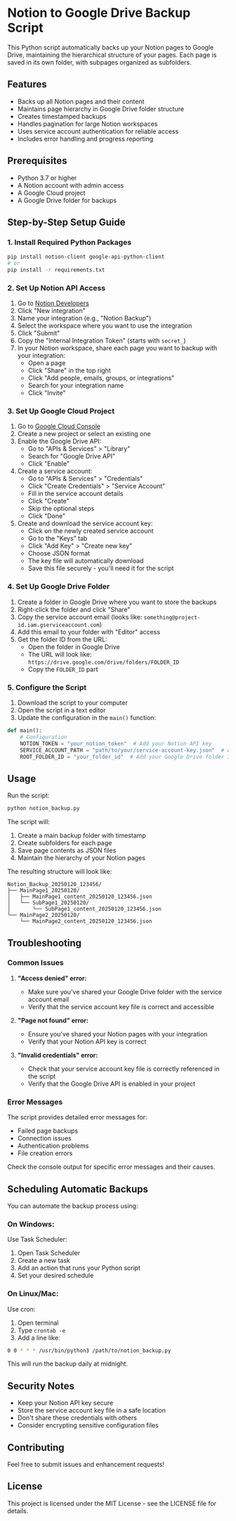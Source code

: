 # Notion to Google Drive Backup Script

This Python script automatically backs up your Notion pages to Google Drive, maintaining the hierarchical structure of your pages. Each page is saved in its own folder, with subpages organized as subfolders.

## Features

- Backs up all Notion pages and their content
- Maintains page hierarchy in Google Drive folder structure
- Creates timestamped backups
- Handles pagination for large Notion workspaces
- Uses service account authentication for reliable access
- Includes error handling and progress reporting

## Prerequisites

- Python 3.7 or higher
- A Notion account with admin access
- A Google Cloud project
- A Google Drive folder for backups

## Step-by-Step Setup Guide

### 1. Install Required Python Packages

```bash
pip install notion-client google-api-python-client
# or
pip install -r requirements.txt
```

### 2. Set Up Notion API Access

1. Go to [Notion Developers](https://www.notion.so/my-integrations)
2. Click "New integration"
3. Name your integration (e.g., "Notion Backup")
4. Select the workspace where you want to use the integration
5. Click "Submit"
6. Copy the "Internal Integration Token" (starts with `secret_`)
7. In your Notion workspace, share each page you want to backup with your integration:
   - Open a page
   - Click "Share" in the top right
   - Click "Add people, emails, groups, or integrations"
   - Search for your integration name
   - Click "Invite"

### 3. Set Up Google Cloud Project

1. Go to [Google Cloud Console](https://console.cloud.google.com/)
2. Create a new project or select an existing one
3. Enable the Google Drive API:
   - Go to "APIs & Services" > "Library"
   - Search for "Google Drive API"
   - Click "Enable"
4. Create a service account:
   - Go to "APIs & Services" > "Credentials"
   - Click "Create Credentials" > "Service Account"
   - Fill in the service account details
   - Click "Create"
   - Skip the optional steps
   - Click "Done"
5. Create and download the service account key:
   - Click on the newly created service account
   - Go to the "Keys" tab
   - Click "Add Key" > "Create new key"
   - Choose JSON format
   - The key file will automatically download
   - Save this file securely - you'll need it for the script

### 4. Set Up Google Drive Folder

1. Create a folder in Google Drive where you want to store the backups
2. Right-click the folder and click "Share"
3. Copy the service account email (looks like: `something@project-id.iam.gserviceaccount.com`)
4. Add this email to your folder with "Editor" access
5. Get the folder ID from the URL:
   - Open the folder in Google Drive
   - The URL will look like: `https://drive.google.com/drive/folders/FOLDER_ID`
   - Copy the `FOLDER_ID` part

### 5. Configure the Script

1. Download the script to your computer
2. Open the script in a text editor
3. Update the configuration in the `main()` function:

```python
def main():
    # Configuration
    NOTION_TOKEN = "your_notion_token"  # Add your Notion API key
    SERVICE_ACCOUNT_PATH = "path/to/your/service-account-key.json"  # Add path to your service account JSON file
    ROOT_FOLDER_ID = "your_folder_id"  # Add your Google Drive folder ID
```

## Usage

Run the script:

```bash
python notion_backup.py
```

The script will:
1. Create a main backup folder with timestamp
2. Create subfolders for each page
3. Save page contents as JSON files
4. Maintain the hierarchy of your Notion pages

The resulting structure will look like:

```
Notion_Backup_20250120_123456/
├── MainPage1_20250120/
│   ├── MainPage1_content_20250120_123456.json
│   └── SubPage1_20250120/
│       └── SubPage1_content_20250120_123456.json
└── MainPage2_20250120/
    └── MainPage2_content_20250120_123456.json
```

## Troubleshooting

### Common Issues

1. **"Access denied" error:**
   - Make sure you've shared your Google Drive folder with the service account email
   - Verify that the service account key file is correct and accessible

2. **"Page not found" error:**
   - Ensure you've shared your Notion pages with your integration
   - Verify that your Notion API key is correct

3. **"Invalid credentials" error:**
   - Check that your service account key file is correctly referenced in the script
   - Verify that the Google Drive API is enabled in your project

### Error Messages

The script provides detailed error messages for:
- Failed page backups
- Connection issues
- Authentication problems
- File creation errors

Check the console output for specific error messages and their causes.

## Scheduling Automatic Backups

You can automate the backup process using:

### On Windows:
Use Task Scheduler:
1. Open Task Scheduler
2. Create a new task
3. Add an action that runs your Python script
4. Set your desired schedule

### On Linux/Mac:
Use cron:
1. Open terminal
2. Type `crontab -e`
3. Add a line like:
```bash
0 0 * * * /usr/bin/python3 /path/to/notion_backup.py
```
This will run the backup daily at midnight.

## Security Notes

- Keep your Notion API key secure
- Store the service account key file in a safe location
- Don't share these credentials with others
- Consider encrypting sensitive configuration files

## Contributing

Feel free to submit issues and enhancement requests!

## License

This project is licensed under the MIT License - see the LICENSE file for details.